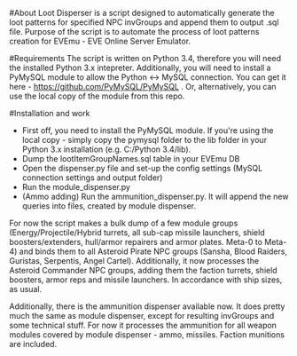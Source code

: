 #About
Loot Disperser is a script designed to automatically generate the loot patterns for specified NPC invGroups and append them to output .sql file.
Purpose of the script is to automate the process of loot patterns creation for EVEmu - EVE Online Server Emulator.

#Requirements
The script is written on Python 3.4, therefore you will need the installed Python 3.x intepreter.
Additionally, you will need to install a PyMySQL module to allow the Python <-> MySQL connection. You can get it here - https://github.com/PyMySQL/PyMySQL . 
Or, alternatively, you can use the local copy of the module from this repo.

#Installation and work
- First off, you need to install the PyMySQL module. If you're using the local copy - simply copy the pymysql folder to the lib folder in your Python 3.x installation (e.g. C:/Python 3.4/lib).
- Dump the lootItemGroupNames.sql table in your EVEmu DB
- Open the dispenser.py file and set-up the config settings (MySQL connection settings and output folder)
- Run the module_dispenser.py
- (Ammo adding) Run the ammunition_dispenser.py. It will append the new queries into files, created by module dispenser.

For now the script makes a bulk dump of a few module groups (Energy/Projectile/Hybrid turrets, all sub-cap missile launchers, shield boosters/extenders, hull/armor repairers and armor plates. Meta-0 to Meta-4) and binds them to all Asteroid Pirate NPC groups (Sansha, Blood Raiders, Guristas, Serpentis, Angel Cartel).
Additionally, it now processes the Asteroid Commander NPC groups, adding them the faction turrets, shield boosters, armor reps and missile launchers. In accordance with ship sizes, as usual.

Additionally, there is the ammunition dispenser available now. It does pretty much the same as module dispenser, except for resulting invGroups and some technical stuff.
For now it processes the ammunition for all weapon modules covered by module dispenser - ammo, missiles. Faction munitions are included.
